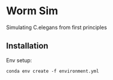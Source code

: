 
# Worm Sim
Simulating C.elegans from first principles


## Installation
Env setup:
```
conda env create -f environment.yml
```